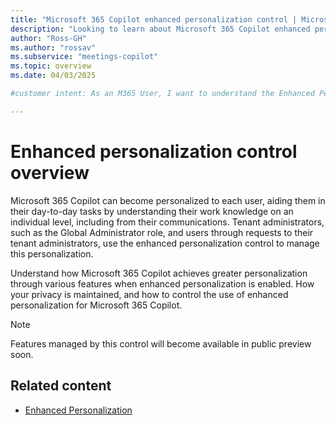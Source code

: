 ```yaml
---
title: "Microsoft 365 Copilot enhanced personalization control | Microsoft Learn."
description: "Looking to learn about Microsoft 365 Copilot enhanced personalization? Learn what it is, and how to control it respecting your privacy through Microsoft Learn."
author: "Ross-GH"
ms.author: "rossav"
ms.subservice: "meetings-copilot"
ms.topic: overview
ms.date: 04/03/2025

#customer intent: As an M365 User, I want to understand the Enhanced Personalization control so that I can make an informed choice on the impact of keeping it enabled, or disabling it to my Microsoft 365 Copilot experience.

---
```


# Enhanced personalization control overview

Microsoft 365 Copilot can become personalized to each user, aiding them in their day-to-day tasks by understanding their work knowledge on an individual level, including from their communications. Tenant administrators, such as the Global Administrator role, and users through requests to their tenant administrators, use the enhanced personalization control to manage this personalization.
  
Understand how Microsoft 365 Copilot achieves greater personalization through various features when enhanced personalization is enabled. How your privacy is maintained, and how to control the use of enhanced personalization for Microsoft 365 Copilot.

> [!NOTE]
> Features managed by this control will become available in public preview soon.

## Related content

- [Enhanced Personalization](/graph/api/resources/enhancedpersonalizationsetting)
